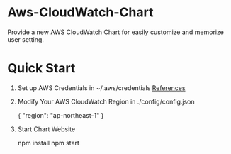 # Aws-CloudWatch-Chart

Provide a new AWS CloudWatch Chart for easily customize and memorize user setting.

# Quick Start 

1. Set up AWS Credentials in ~/.aws/credentials [References](http://docs.aws.amazon.com/AWSJavaScriptSDK/guide/node-configuring.html)  

1. Modify Your AWS CloudWatch Region in ./config/config.json

    {
      "region": "ap-northeast-1"
    }

1. Start Chart Website

    npm install
    npm start
